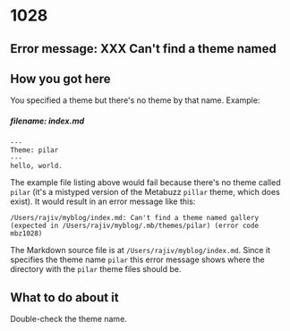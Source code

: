 # 1028

## Error message: XXX Can't find a theme named

## How you got here

You specified a theme but there's no theme by that name. Example:

##### filename: **index.md**
```
---
Theme: pilar
---
hello, world.
```

The example file listing above would fail because there's no theme
called `pilar` (it's a mistyped version of the Metabuzz `pillar` theme,
which does exist). It would result in an error message like this:

```
/Users/rajiv/myblog/index.md: Can't find a theme named gallery (expected in /Users/rajiv/myblog/.mb/themes/pilar) (error code mbz1028)
```

The Markdown source file is at `/Users/rajiv/myblog/index.md`. Since
it specifies the theme name `pilar` this error message shows where the
directory with the `pilar` theme files should be.

## What to do about it

Double-check the theme name. 
